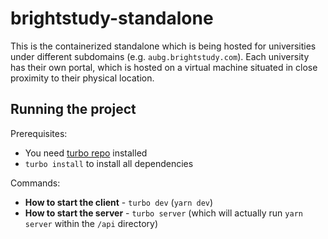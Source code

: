 # brightstudy-standalone

This is the containerized standalone which is being hosted for universities under different subdomains (e.g. `aubg.brightstudy.com`). Each university has their own portal, which is hosted on a virtual machine situated in close proximity to their physical location.

## Running the project

Prerequisites:

- You need [turbo repo](https://turbo.build/repo/docs/installing) installed
- `turbo install` to install all dependencies

Commands:

- **How to start the client** - `turbo dev` (`yarn dev`)
- **How to start the server** - `turbo server` (which will actually run `yarn server` within the `/api` directory)
